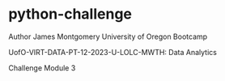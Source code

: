 # python-challenge

Author James Montgomery University of Oregon Bootcamp

UofO-VIRT-DATA-PT-12-2023-U-LOLC-MWTH: Data Analytics

Challenge Module 3
